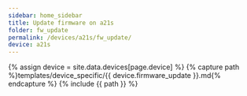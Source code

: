 ```yaml
---
sidebar: home_sidebar
title: Update firmware on a21s
folder: fw_update
permalink: /devices/a21s/fw_update/
device: a21s
---
```

{% assign device = site.data.devices[page.device] %}
{% capture path %}templates/device_specific/{{ device.firmware_update }}.md{% endcapture %}
{% include {{ path }} %}
